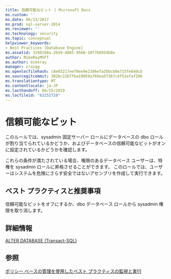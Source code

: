 ```yaml
---
title: 信頼可能なビット | Microsoft Docs
ms.custom: ''
ms.date: 06/13/2017
ms.prod: sql-server-2014
ms.reviewer: ''
ms.technology: security
ms.topic: conceptual
helpviewer_keywords:
- Best Practices [Database Engine]
ms.assetid: 3198188a-2b59-4865-9560-10f760934b8e
author: MikeRayMSFT
ms.author: mikeray
manager: craigg
ms.openlocfilehash: c8e03217eef0ee9e23d6efa2bbcb8e715fe64dcb
ms.sourcegitcommit: 3026c22b7fba19059a769ea5f367c4f51efaf286
ms.translationtype: MT
ms.contentlocale: ja-JP
ms.lasthandoff: 06/15/2019
ms.locfileid: "63252728"
---
```

# <a name="trustworthy-bit"></a>信頼可能なビット
  このルールでは、sysadmin 固定サーバー ロールにデータベースの dbo ロールが割り当てられているかどうか、およびデータベースの信頼可能なビットがオンに設定されているかどうかを確認します。  
  
 これらの条件が満たされている場合、権限のあるデータベース ユーザーは、特権を sysadmin ロールに昇格させることができます。 このロールでは、ユーザーはシステムを危険にさらす安全ではないアセンブリを作成して実行できます。  
  
## <a name="best-practices-recommendations"></a>ベスト プラクティスと推奨事項  
 信頼可能なビットをオフにするか、dbo データベース ロールから sysadmin 権限を取り消します。  
  
## <a name="for-more-information"></a>詳細情報  
 [ALTER DATABASE &#40;Transact-SQL&#41;](/sql/t-sql/statements/alter-database-transact-sql)  
  
## <a name="see-also"></a>参照  
 [ポリシー ベースの管理を使用したベスト プラクティスの監視と実行](monitor-and-enforce-best-practices-by-using-policy-based-management.md)  
  
  
